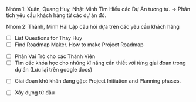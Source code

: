 Nhóm 1: Xuân, Quang Huy, Nhật Minh 
	Tìm Hiểu các Dự Án tương tự.
	-> Phân tích yêu cầu khách hàng từ các dự án đó.

Nhóm 2: Thành, Minh Hải
	Lập câu hỏi dựa trên các yêu cầu khách hàng

- [ ] List Questions for Thay Huy
- [ ] Find Roadmap Maker. How to make Project Roadmap
+ [ ] Phân Vai Trò cho các Thành Viên
+ [ ] Tìm các khóa học cho những kĩ năng cần thiết với từng giai đoạn trong dự án (Lưu lại trên google docs)
- [ ] Giai đoạn khó khăn đang gặp: Project Initiation and Planning phases.

- [ ] Xây dựng từ đâu